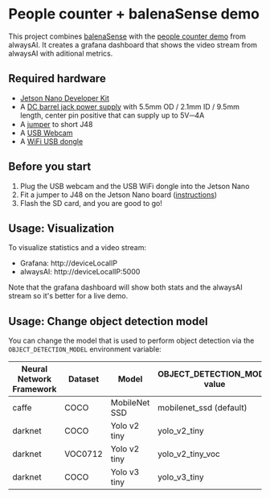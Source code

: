 # People counter + balenaSense demo

This project combines [balenaSense](https://github.com/balenalabs/balena-sense/) with the [people counter demo](https://github.com/alwaysai/people-counter/) from alwaysAI.
It creates a grafana dashboard that shows the video stream from alwaysAI with aditional metrics.

## Required hardware
- [Jetson Nano Developer Kit](https://developer.nvidia.com/embedded/jetson-nano-developer-kit)
- A [DC barrel jack power supply](https://www.adafruit.com/product/1466) with 5.5mm OD / 2.1mm ID / 9.5mm length, center pin positive that can supply up to 5V⎓4A
- A [jumper](https://www.adafruit.com/product/3525) to short J48
- A [USB Webcam](https://www.amazon.com/Logitech-Desktop-Widescreen-Calling-Recording/dp/B004FHO5Y6/ref=sr_1_4?keywords=logitech+webcam+usb&qid=1582050432&sr=8-4)
- A [WiFi USB dongle](https://www.amazon.com/TP-Link-wireless-network-Adapter-SoftAP/dp/B008IFXQFU/ref=sr_1_3?keywords=usb+wifi+adapter&qid=1582050405&sr=8-3)

## Before you start

1. Plug the USB webcam and the USB WiFi dongle into the Jetson Nano
2. Fit a jumper to J48 on the Jetson Nano board ([instructions](https://devtalk.nvidia.com/default/topic/1048640/jetson-nano/power-supply-considerations-for-jetson-nano-developer-kit/))
3. Flash the SD card, and you are good to go!


## Usage: Visualization

To visualize statistics and a video stream:

- Grafana: http://deviceLocalIP
- alwaysAI: http://deviceLocalIP:5000

Note that the grafana dashboard will show both stats and the alwaysAI stream so it's better for a live demo.


## Usage: Change object detection model

You can change the model that is used to perform object detection via the `OBJECT_DETECTION_MODEL` environment variable:

| Neural Network Framework | Dataset | Model | OBJECT_DETECTION_MODEL value | Reference inference time |
| ------------- | ------------- | ------------- | ------------- | ------------- |
| caffe | COCO | MobileNet SSD | mobilenet_ssd (default) | 400 msec |
| darknet | COCO | Yolo v2 tiny | yolo_v2_tiny | 60 msec |
| darknet | VOC0712 | Yolo v2 tiny | yolo_v2_tiny_voc | 70 msec |
| darknet | COCO | Yolo v3 tiny | yolo_v3_tiny | 60 msec |

